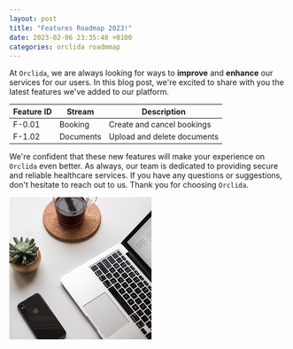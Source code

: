 ```yaml
---
layout: post
title: "Features Roadmap 2023!"
date: 2023-02-06 23:35:48 +0100
categories: orclida roadmmap
---
```


At `Orclida`, we are always looking for ways to **improve** and **enhance** our services for our users. In this blog post, we're excited to share with you the latest features we've added to our platform.

| Feature ID | Stream    | Description                 |
| ---------- | --------- | --------------------------- |
| F-0.01     | Booking   | Create and cancel bookings  |
| F-1.02     | Documents | Upload and delete documents |

We're confident that these new features will make your experience on `Orclida` even better. As always, our team is dedicated to providing secure and reliable healthcare services. If you have any questions or suggestions, don't hesitate to reach out to us. Thank you for choosing `Orclida`.

![Features](/images/post1.jpg)
